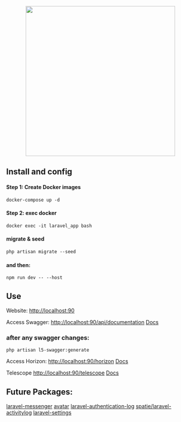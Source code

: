 <p align="center">
    <a href="https://laravel.com" target="_blank">
        <img src="https://raw.githubusercontent.com/laravel/art/master/logo-lockup/5%20SVG/2%20CMYK/1%20Full%20Color/laravel-logolockup-cmyk-red.svg" width="400">
    </a>
</p>

## Install and config
#### Step 1: Create Docker images

```
docker-compose up -d
```
#### Step 2: exec docker

```
docker exec -it laravel_app bash
```

####  migrate & seed
```
php artisan migrate --seed
```

#### and then:
```
npm run dev -- --host
```

## Use

<p>
    Website: <a href="http://localhost:90" target="_blank">http://localhost:90</a>
</p>
<p>
    Access Swagger: <a href="http://localhost:90/api/documentation" target="_blank">http://localhost:90/api/documentation</a> <a href="https://swagger.io/docs/">Docs</a>
</p>

### after any swagger changes:
````
php artisan l5-swagger:generate 
````

<p>
    Access Horizon: <a href="http://localhost:90/horizon" target="_blank">http://localhost:90/horizon</a> <a href="https://laravel.com/docs/11.x/horizon" target="_blank">Docs</a>
</p>

<p>
    Telescope <a href="http://localhost:90/telescope">http://localhost:90/telescope</a> <a href="https://laravel.com/docs/11.x/telescope">Docs</a>
</p>

## Future Packages:
[laravel-messenger](#https://github.com/cmgmyr/laravel-messenger)
[avatar](#https://github.com/laravolt/avatar)
[laravel-authentication-log](#https://github.com/rappasoft/laravel-authentication-log)
[spatie/laravel-activitylog](#https://github.com/spatie/laravel-activitylog)
[laravel-settings](#https://github.com/spatie/laravel-settings)
